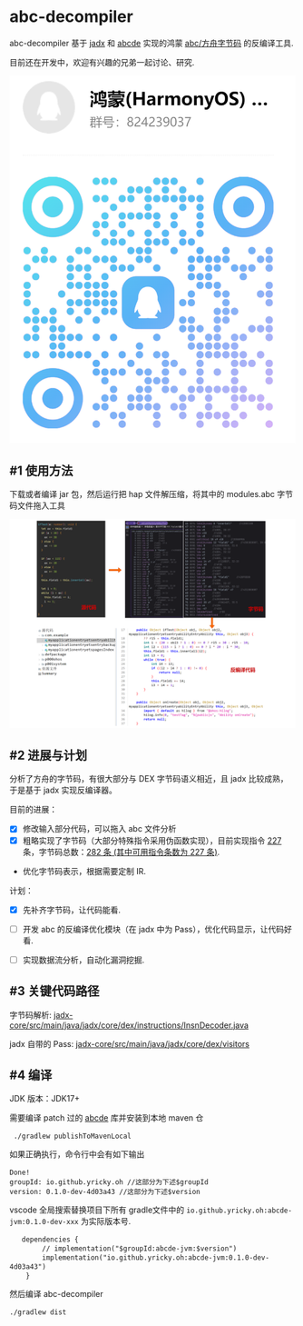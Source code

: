 # abc-decompiler

abc-decompiler 基于 [jadx](https://github.com/skylot/jadx/) 和 [abcde](https://github.com/Yricky/abcde/tree/main) 实现的鸿蒙 [abc/方舟字节码](https://developer.huawei.com/consumer/cn/doc/harmonyos-guides-V5/arkts-bytecode-fundamentals-V5#%E6%9C%AF%E8%AF%AD%E5%92%8C%E7%BA%A6%E6%9D%9F) 的反编译工具.

目前还在开发中，欢迎有兴趣的兄弟一起讨论、研究.

![qq.png](qq.png)

## #1 使用方法

下载或者编译 jar 包，然后运行把 hap 文件解压缩，将其中的 modules.abc 字节码文件拖入工具

![img.png](img.png)


## #2 进展与计划

分析了方舟的字节码，有很大部分与 DEX 字节码语义相近，且 jadx 比较成熟，于是基于 jadx 实现反编译器。

目前的进展：
- [x] 修改输入部分代码，可以拖入 abc 文件分析
- [x] 粗略实现了字节码（大部分特殊指令采用伪函数实现），目前实现指令 [227](https://github.com/ohos-decompiler/abc-decompiler/issues/6) 条，字节码总数：[282 条 (其中可用指令条数为 227 条)](https://developer.huawei.com/consumer/cn/doc/harmonyos-guides-V5/arkts-bytecode-fundamentals-V5#%E6%9C%AF%E8%AF%AD%E5%92%8C%E7%BA%A6%E6%9D%9F).
- 优化字节码表示，根据需要定制 IR.

计划：
- [x] 先补齐字节码，让代码能看.
- [ ] 开发 abc 的反编译优化模块（在 jadx 中为 Pass），优化代码显示，让代码好看.
- [ ] 实现数据流分析，自动化漏洞挖掘.


## #3 关键代码路径

字节码解析: [jadx-core/src/main/java/jadx/core/dex/instructions/InsnDecoder.java](./jadx-core/src/main/java/jadx/core/dex/instructions/InsnDecoder.java)

jadx 自带的 Pass: [jadx-core/src/main/java/jadx/core/dex/visitors](./jadx-core/src/main/java/jadx/core/dex/visitors)


## #4 编译

JDK 版本：JDK17+

需要编译 patch 过的 [abcde](https://github.com/ohos-decompiler/abcde) 库并安装到本地 maven 仓

```
 ./gradlew publishToMavenLocal
```

如果正确执行，命令行中会有如下输出

```
Done!
groupId: io.github.yricky.oh //这部分为下述$groupId
version: 0.1.0-dev-4d03a43 //这部分为下述$version
```

vscode 全局搜索替换项目下所有 gradle文件中的 `io.github.yricky.oh:abcde-jvm:0.1.0-dev-xxx` 为实际版本号.

```
   dependencies {
        // implementation("$groupId:abcde-jvm:$version")
        implementation("io.github.yricky.oh:abcde-jvm:0.1.0-dev-4d03a43")
    }
```

然后编译 abc-decompiler

```
./gradlew dist
```



